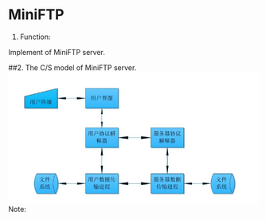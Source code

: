 # MiniFTP

1. Function:

Implement of MiniFTP server.<br>

##2. The C/S model of MiniFTP server.
![image](https://github.com/qinchao0525/MiniFTP/blob/master/pictures/C_S.jpg)
Note:<br>

